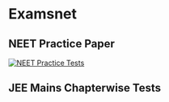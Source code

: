 # Examsnet

## NEET Practice Paper


 [![NEET Practice Tests](https://play-lh.googleusercontent.com/SbyfATZDzu2M5FO5MKGVrrO8AOumqLVVBs4yn3Pgd9ElCw3LAdl26CpxKGDvOAbqA1A=W240-H480-rw 'Download Now NEET Practice Tests')](https://play.google.com/store/apps/details?id=com.istudentworld.neetpapers) 
 

## JEE Mains Chapterwise Tests

## 
